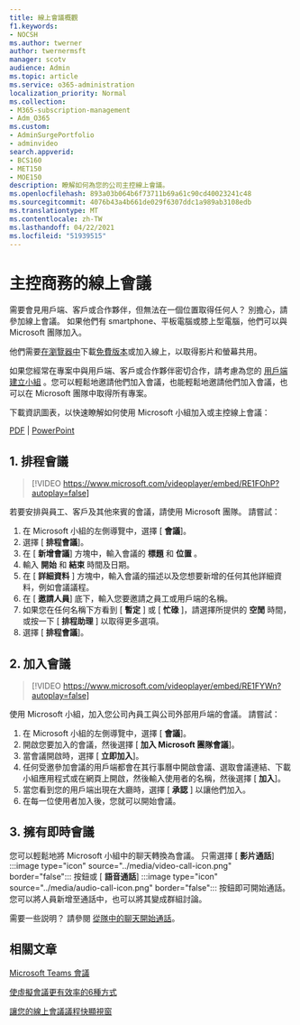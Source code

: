 ```yaml
---
title: 線上會議概觀
f1.keywords:
- NOCSH
ms.author: twerner
author: twernermsft
manager: scotv
audience: Admin
ms.topic: article
ms.service: o365-administration
localization_priority: Normal
ms.collection:
- M365-subscription-management
- Adm_O365
ms.custom:
- AdminSurgePortfolio
- adminvideo
search.appverid:
- BCS160
- MET150
- MOE150
description: 瞭解如何為您的公司主控線上會議。
ms.openlocfilehash: 893a03b064b6f73711b69a61c90cd40023241c48
ms.sourcegitcommit: 4076b43a4b661de029f6307ddc1a989ab3108edb
ms.translationtype: MT
ms.contentlocale: zh-TW
ms.lasthandoff: 04/22/2021
ms.locfileid: "51939515"
---
```

# <a name="host-online-meetings-for-your-business"></a>主控商務的線上會議

需要會見用戶端、客戶或合作夥伴，但無法在一個位置取得任何人？ 別擔心，請參加線上會議。 如果他們有 smartphone、平板電腦或膝上型電腦，他們可以與 Microsoft 團隊加入。

他們需要[在瀏覽器中](https://support.microsoft.com/office/1613bb53-f3fa-431e-85a9-d6a91e3468c9)下載[免費版本](https://support.microsoft.com/office/6d79a648-6913-4696-9237-ed13de64ae3c)或加入線上，以取得影片和螢幕共用。

如果您經常在專案中與用戶端、客戶或合作夥伴密切合作，請考慮為您的 [用戶端建立小組](https://support.microsoft.com/office/11fbb083-52ee-434d-8c6e-63711fdafac7) 。您可以輕鬆地邀請他們加入會議，也能輕鬆地邀請他們加入會議，也可以在 Microsoft 團隊中取得所有專案。

下載資訊圖表，以快速瞭解如何使用 Microsoft 小組加入或主控線上會議：

[PDF](https://go.microsoft.com/fwlink/?linkid=2078712)  | [PowerPoint](https://go.microsoft.com/fwlink/?linkid=2079515)

## <a name="1-schedule-a-meeting"></a>1. 排程會議

> [!VIDEO https://www.microsoft.com/videoplayer/embed/RE1FOhP?autoplay=false]

若要安排與員工、客戶及其他來賓的會議，請使用 Microsoft 團隊。 請嘗試：

1. 在 Microsoft 小組的左側導覽中，選擇 [ **會議**]。
1. 選擇 [ **排程會議**]。
1. 在 [ **新增會議**] 方塊中，輸入會議的 **標題** 和 **位置** 。
1. 輸入 **開始** 和 **結束** 時間及日期。
1. 在 [ **詳細資料** ] 方塊中，輸入會議的描述以及您想要新增的任何其他詳細資料，例如會議議程。
1. 在 [ **邀請人員**] 底下，輸入您要邀請之員工或用戶端的名稱。
1. 如果您在任何名稱下方看到 [ **暫定** ] 或 [ **忙碌** ]，請選擇所提供的 **空閒** 時間，或按一下 [ **排程助理** ] 以取得更多選項。
1. 選擇 [ **排程會議**]。

## <a name="2-join-a-meeting"></a>2. 加入會議

> [!VIDEO https://www.microsoft.com/videoplayer/embed/RE1FYWn?autoplay=false]

使用 Microsoft 小組，加入您公司內員工與公司外部用戶端的會議。 請嘗試：

1. 在 Microsoft 小組的左側導覽中，選擇 [ **會議**]。
1. 開啟您要加入的會議，然後選擇 [ **加入 Microsoft 團隊會議**]。
1. 當會議開啟時，選擇 [ **立即加入**]。
1. 任何受邀參加會議的用戶端都會在其行事曆中開啟會議、選取會議連結、下載小組應用程式或在網頁上開啟，然後輸入使用者的名稱，然後選擇 [ **加入**]。
1. 當您看到您的用戶端出現在大廳時，選擇 [ **承認** ] 以讓他們加入。
1. 在每一位使用者加入後，您就可以開始會議。
 
## <a name="3-have-an-impromptu-meeting"></a>3. 擁有即時會議

您可以輕鬆地將 Microsoft 小組中的聊天轉換為會議。 只需選擇 [ **影片通話**] :::image type="icon" source="../media/video-call-icon.png" border="false"::: 按鈕或 [ **語音通話**] :::image type="icon" source="../media/audio-call-icon.png" border="false"::: 按鈕即可開始通話。 您可以將人員新增至通話中，也可以將其變成群組討論。

需要一些説明？ 請參閱 [從隊中的聊天開始通話](https://support.microsoft.com/office/f5138c9d-df4c-43d8-9cf6-53400c1a7798)。

## <a name="related-articles"></a>相關文章

[Microsoft Teams 會議](/microsoftteams/tutorial-meetings-in-teams)

[使虛擬會議更有效率的6種方式](https://products.office.com/en-us/business/articles/6-ways-to-make-virtual-meetings-more-efficient)

[讓您的線上會議議程快顯視窗](https://products.office.com/en-us/business/articles/6-ways-to-make-your-online-meeting-agendas-pop)